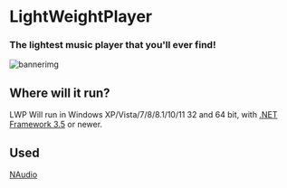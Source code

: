 # LightWeightPlayer
### The lightest music player that you'll ever find!
![bannerimg](https://i.imgur.com/bP9QbC6.png)

## Where will it run?
LWP Will run in Windows XP/Vista/7/8/8.1/10/11 32 and 64 bit, with [.NET Framework 3.5](https://www.microsoft.com/en-us/download/details.aspx?id=21) or newer.

## Used
[NAudio](https://github.com/naudio/NAudio)
